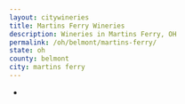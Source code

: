 ```yaml
---
layout: citywineries
title: Martins Ferry Wineries
description: Wineries in Martins Ferry, OH
permalink: /oh/belmont/martins-ferry/
state: oh
county: belmont
city: martins ferry
---
```

-
